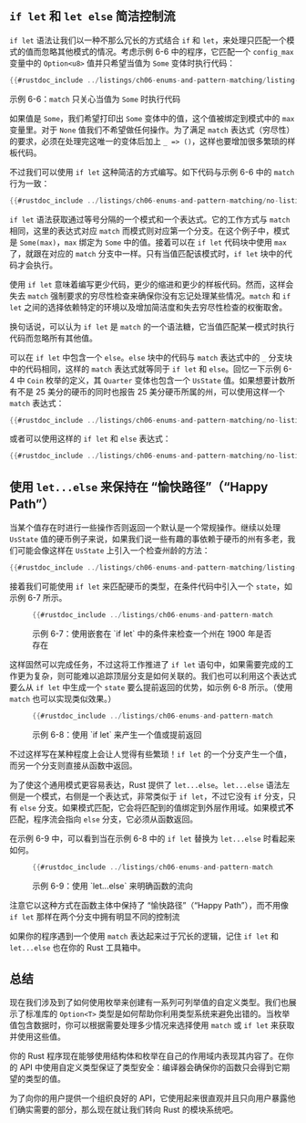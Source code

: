 ## `if let` 和 `let else` 简洁控制流

<!-- https://github.com/rust-lang/book/blob/main/src/ch06-03-if-let.md -->
<!-- commit 746bf4c43ef0a2810b1f2cb234bfadd5ca5382f6 -->

`if let` 语法让我们以一种不那么冗长的方式结合 `if` 和 `let`，来处理只匹配一个模式的值而忽略其他模式的情况。考虑示例 6-6 中的程序，它匹配一个 `config_max` 变量中的 `Option<u8>` 值并只希望当值为 `Some` 变体时执行代码：

```rust
{{#rustdoc_include ../listings/ch06-enums-and-pattern-matching/listing-06-06/src/main.rs:here}}
```

<span class="caption">示例 6-6：`match` 只关心当值为 `Some` 时执行代码</span>

如果值是 `Some`，我们希望打印出 `Some` 变体中的值，这个值被绑定到模式中的 `max` 变量里。对于 `None` 值我们不希望做任何操作。为了满足 `match` 表达式（穷尽性）的要求，必须在处理完这唯一的变体后加上 `_ => ()`，这样也要增加很多繁琐的样板代码。

不过我们可以使用 `if let` 这种简洁的方式编写。如下代码与示例 6-6 中的 `match` 行为一致：

```rust
{{#rustdoc_include ../listings/ch06-enums-and-pattern-matching/no-listing-12-if-let/src/main.rs:here}}
```

`if let` 语法获取通过等号分隔的一个模式和一个表达式。它的工作方式与 `match` 相同，这里的表达式对应 `match` 而模式则对应第一个分支。在这个例子中，模式是 `Some(max)`，`max` 绑定为 `Some` 中的值。接着可以在 `if let` 代码块中使用 `max` 了，就跟在对应的 `match` 分支中一样。只有当值匹配该模式时，`if let` 块中的代码才会执行。

使用 `if let` 意味着编写更少代码，更少的缩进和更少的样板代码。然而，这样会失去 `match` 强制要求的穷尽性检查来确保你没有忘记处理某些情况。`match` 和 `if let` 之间的选择依赖特定的环境以及增加简洁度和失去穷尽性检查的权衡取舍。

换句话说，可以认为 `if let` 是 `match` 的一个语法糖，它当值匹配某一模式时执行代码而忽略所有其他值。

可以在 `if let` 中包含一个 `else`。`else` 块中的代码与 `match` 表达式中的 `_` 分支块中的代码相同，这样的 `match` 表达式就等同于 `if let` 和 `else`。回忆一下示例 6-4 中 `Coin` 枚举的定义，其 `Quarter` 变体也包含一个 `UsState` 值。如果想要计数所有不是 25 美分的硬币的同时也报告 25 美分硬币所属的州，可以使用这样一个 `match` 表达式：

```rust
{{#rustdoc_include ../listings/ch06-enums-and-pattern-matching/no-listing-13-count-and-announce-match/src/main.rs:here}}
```

或者可以使用这样的 `if let` 和 `else` 表达式：

```rust
{{#rustdoc_include ../listings/ch06-enums-and-pattern-matching/no-listing-14-count-and-announce-if-let-else/src/main.rs:here}}
```

## 使用 `let...else` 来保持在 “愉快路径”（“Happy Path”）

当某个值存在时进行一些操作否则返回一个默认是一个常规操作。继续以处理 `UsState` 值的硬币例子来说，如果我们说一些有趣的事依赖于硬币的州有多老，我们可能会像这样在 `UsState` 上引入一个检查州龄的方法：

```rust
{{#rustdoc_include ../listings/ch06-enums-and-pattern-matching/listing-06-07/src/main.rs:state}}
```

接着我们可能使用 `if let` 来匹配硬币的类型，在条件代码中引入一个 `state`，如示例 6-7 所示。

<figure class="listing">

```rust
{{#rustdoc_include ../listings/ch06-enums-and-pattern-matching/listing-06-07/src/main.rs:describe}}
```

<figcaption>示例 6-7：使用嵌套在 `if let` 中的条件来检查一个州在 1900 年是否存在</figcaption>

</figure>

这样固然可以完成任务，不过这将工作推进了 `if let` 语句中，如果需要完成的工作更为复杂，则可能难以追踪顶层分支是如何关联的。我们也可以利用这个表达式要么从 `if let` 中生成一个 `state` 要么提前返回的优势，如示例 6-8 所示。（使用 `match` 也可以实现类似效果。）

<figure class="listing">

```rust
{{#rustdoc_include ../listings/ch06-enums-and-pattern-matching/listing-06-08/src/main.rs:describe}}
```

<figcaption>示例 6-8：使用 `if let` 来产生一个值或提前返回</figcaption>

</figure>

不过这样写在某种程度上会让人觉得有些繁琐！`if let` 的一个分支产生一个值，而另一个分支则直接从函数中返回。

为了使这个通用模式更容易表达，Rust 提供了 `let...else`。`let...else` 语法左侧是一个模式，右侧是一个表达式，非常类似于 `if let`，不过它没有 `if` 分支，只有 `else` 分支。如果模式匹配，它会将匹配到的值绑定到外层作用域。如果模式**不**匹配，程序流会指向 `else` 分支，它必须从函数返回。

在示例 6-9 中，可以看到当在示例 6-8 中的 `if let` 替换为 `let...else` 时看起来如何。

<figure class="listing">

```rust
{{#rustdoc_include ../listings/ch06-enums-and-pattern-matching/listing-06-09/src/main.rs:describe}}
```

<figcaption>示例 6-9：使用 `let...else` 来明确函数的流向</figcaption>

</figure>

注意它以这种方式在函数主体中保持了 “愉快路径”（“Happy Path”），而不用像 `if let` 那样在两个分支中拥有明显不同的控制流

如果你的程序遇到一个使用 `match` 表达起来过于冗长的逻辑，记住 `if let` 和 `let...else` 也在你的 Rust 工具箱中。

## 总结

现在我们涉及到了如何使用枚举来创建有一系列可列举值的自定义类型。我们也展示了标准库的 `Option<T>` 类型是如何帮助你利用类型系统来避免出错的。当枚举值包含数据时，你可以根据需要处理多少情况来选择使用 `match` 或 `if let` 来获取并使用这些值。

你的 Rust 程序现在能够使用结构体和枚举在自己的作用域内表现其内容了。在你的 API 中使用自定义类型保证了类型安全：编译器会确保你的函数只会得到它期望的类型的值。

为了向你的用户提供一个组织良好的 API，它使用起来很直观并且只向用户暴露他们确实需要的部分，那么现在就让我们转向 Rust 的模块系统吧。
